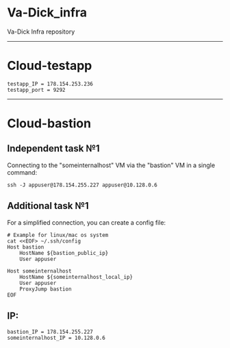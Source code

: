 # Va-Dick_infra
Va-Dick Infra repository


---
# Cloud-testapp
```
testapp_IP = 178.154.253.236
testapp_port = 9292
```

---
# Cloud-bastion

## Independent task №1

Connecting to the "someinternalhost" VM via the "bastion" VM in a single command:
```
ssh -J appuser@178.154.255.227 appuser@10.128.0.6
```

## Additional task №1
For a simplified connection, you can create a config file:
```
# Example for linux/mac os system
cat <<EOF> ~/.ssh/config
Host bastion
    HostName ${bastion_public_ip}
    User appuser

Host someinternalhost
    HostName ${someinternalhost_local_ip}
    User appuser
    ProxyJump bastion
EOF
```

## IP:
```
bastion_IP = 178.154.255.227
someinternalhost_IP = 10.128.0.6
```